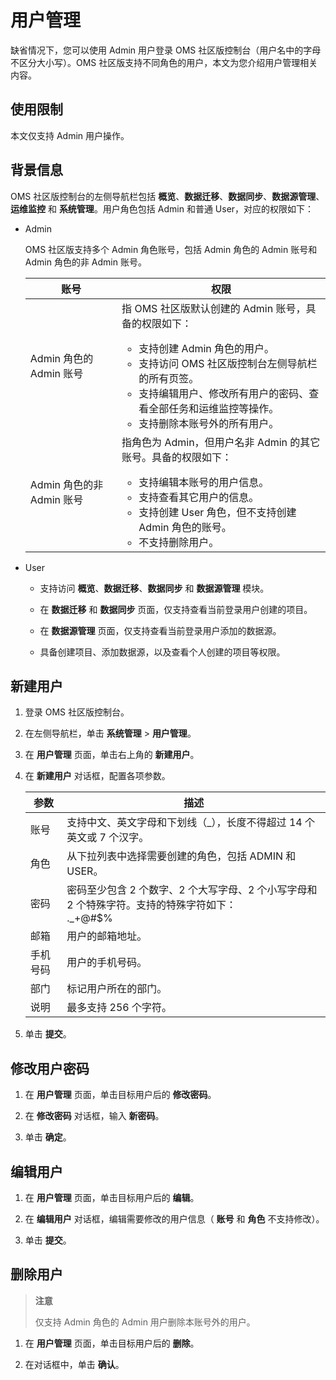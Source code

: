 # 用户管理

缺省情况下，您可以使用 Admin 用户登录 OMS 社区版控制台（用户名中的字母不区分大小写）。OMS 社区版支持不同角色的用户，本文为您介绍用户管理相关内容。

## 使用限制

本文仅支持 Admin 用户操作。

## 背景信息

OMS 社区版控制台的左侧导航栏包括 **概览**、**数据迁移**、**数据同步**、**数据源管理**、**运维监控** 和 **系统管理**。用户角色包括 Admin 和普通 User，对应的权限如下：

* Admin
  
  OMS 社区版支持多个 Admin 角色账号，包括 Admin 角色的 Admin 账号和 Admin 角色的非 Admin 账号。

  |账号            |        权限                              |
  |----------------|-----------------------------------|
  |Admin 角色的 Admin 账号|指 OMS 社区版默认创建的 Admin 账号，具备的权限如下：<ul><li>支持创建 Admin 角色的用户。<li>支持访问 OMS 社区版控制台左侧导航栏的所有页签。<li>支持编辑用户、修改所有用户的密码、查看全部任务和运维监控等操作。<li>支持删除本账号外的所有用户。</ul>|
  |Admin 角色的非 Admin 账号|指角色为 Admin，但用户名非 Admin 的其它账号。具备的权限如下：<ul><li>支持编辑本账号的用户信息。<li>支持查看其它用户的信息。<li>支持创建 User 角色，但不支持创建 Admin 角色的账号。<li>不支持删除用户。</ul>|

* User
  
  * 支持访问 **概览**、**数据迁移**、**数据同步** 和 **数据源管理** 模块。

  * 在 **数据迁移** 和 **数据同步** 页面，仅支持查看当前登录用户创建的项目。

  * 在 **数据源管理** 页面，仅支持查看当前登录用户添加的数据源。

  * 具备创建项目、添加数据源，以及查看个人创建的项目等权限。

## 新建用户

1. 登录 OMS 社区版控制台。

2. 在左侧导航栏，单击 **系统管理** \> **用户管理**。

3. 在 **用户管理** 页面，单击右上角的 **新建用户**。

4. 在 **新建用户** 对话框，配置各项参数。

   |  参数  |                                    描述                                    |
   |------|--------------------------------------------------------------------------|
   | 账号   | 支持中文、英文字母和下划线（_），长度不得超过 14 个英文或 7 个汉字。                                   |
   | 角色   | 从下拉列表中选择需要创建的角色，包括 ADMIN 和 USER。                                                  |
   | 密码   | 密码至少包含 2 个数字、2 个大写字母、2 个小写字母和 2 个特殊字符。支持的特殊字符如下： <br>._+@#$% |
   | 邮箱   | 用户的邮箱地址。                                                                 |
   | 手机号码 | 用户的手机号码。                                                                 |
   | 部门   | 标记用户所在的部门。                                                               |
   | 说明   | 最多支持 256 个字符。                                                            |

5. 单击 **提交**。

## 修改用户密码

1. 在 **用户管理** 页面，单击目标用户后的 **修改密码**。

2. 在 **修改密码** 对话框，输入 **新密码**。

3. 单击 **确定**。

## 编辑用户

1. 在 **用户管理** 页面，单击目标用户后的 **编辑**。

2. 在 **编辑用户** 对话框，编辑需要修改的用户信息（ **账号** 和 **角色** 不支持修改）。

3. 单击 **提交**。

## 删除用户

>**注意**
>
>仅支持 Admin 角色的 Admin 用户删除本账号外的用户。

1. 在 **用户管理** 页面，单击目标用户后的 **删除**。

2. 在对话框中，单击 **确认**。
